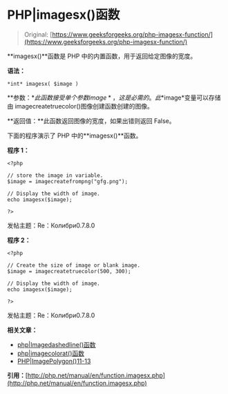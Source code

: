 # PHP|imagesx()函数

> Original: [https://www.geeksforgeeks.org/php-imagesx-function/](https://www.geeksforgeeks.org/php-imagesx-function/)

**imagesx()**函数是 PHP 中的内置函数，用于返回给定图像的宽度。

**语法：**

```
*int* imagesx( $image )
```

**参数：**此函数接受单个参数*$image*，这是必需的。 此*$image*变量可以存储由 imagecreatetruecolor()图像创建函数创建的图像。

**返回值：**此函数返回图像的宽度，如果出错则返回 False。

下面的程序演示了 PHP 中的**imagesx()**函数。

**程序 1：**

```
<?php

// store the image in variable.
$image = imagecreatefrompng("gfg.png");

// Display the width of image.
echo imagesx($image);

?>
```

发帖主题：Re：Колибри0.7.8.0

**程序 2：**

```
<?php

// Create the size of image or blank image.
$image = imagecreatetruecolor(500, 300);

// Display the width of image.
echo imagesx($image);

?>
```

发帖主题：Re：Колибри0.7.8.0

**相关文章：**

*   [php|Imagedashedline()函数](https://www.geeksforgeeks.org/php-imagedashedline-function/)
*   [php|imagecolorat()函数](https://www.geeksforgeeks.org/php-imagecolorat-function/)
*   [PHP|ImagePolygon()11-13](https://www.geeksforgeeks.org/php-imagepolygon-function/)

**引用：**[http://php.net/manual/en/function.imagesx.php](http://php.net/manual/en/function.imagesx.php)